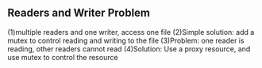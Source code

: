 ## Readers and Writer Problem

(1)multiple readers and one writer, access one file
(2)Simple solution: add a mutex to control reading and writing to the file
(3)Problem: one reader is reading, other readers cannot read
(4)Solution: Use a proxy resource, and use mutex to control the resource
